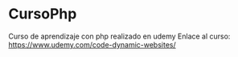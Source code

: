 # CursoPhp
Curso de aprendizaje con php realizado en udemy
Enlace al curso:
https://www.udemy.com/code-dynamic-websites/
